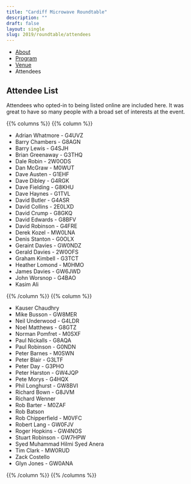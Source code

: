 ```yaml
---
title: "Cardiff Microwave Roundtable"
description: ""
draft: false
layout: single
slug: 2019/roundtable/attendees
---
```


<div class="tabs is-centered">
    <ul>
        <li><a href="/events/2019/roundtable">About</a></li>
        <li><a href="/events/2019/roundtable/program">Program</a></li>
        <li><a href="/events/2019/roundtable/venue">Venue</a></li>
        <li class=is-active><a>Attendees</a></li>
    </ul>
</div>
 
## Attendee List 

Attendees who opted-in to being listed online are included here. It was great to have so many people with a broad set of interests at the event.

{{% columns %}}
{{% column %}}

* Adrian Whatmore - G4UVZ
* Barry Chambers - G8AGN
* Barry Lewis - G4SJH
* Brian Greenaway - G3THQ
* Dale Robin - 2W0ODS
* Dan McGraw - M0WUT
* Dave Austen - G1EHF
* Dave Dibley - G4RGK
* Dave Fielding - G8KHU
* Dave Haynes - G1TVL
* David Butler - G4ASR
* David Collins - 2E0LXD
* David Crump - G8GKQ
* David Edwards - G8BFV
* David Robinson - G4FRE
* Derek Kozel - MW0LNA
* Denis Stanton - G0OLX
* Geraint Davies - GW0NDZ
* Gerald Davies - 2W0OFS
* Graham Kimbell - G3TCT
* Heather Lomond - M0HMO
* James Davies - GW6JWD
* John Worsnop - G4BAO
* Kasim Ali

{{% /column %}}
{{% column %}}
  
* Kauser Chaudhry
* Mike Busson - GW8MER
* Neil Underwood - G4LDR
* Noel Matthews - G8GTZ
* Norman Pomfret - M0SXF
* Paul Nickalls - G8AQA
* Paul Robinson - G0NDN
* Peter Barnes - M0SWN
* Peter Blair - G3LTF
* Peter Day - G3PHO
* Peter Harston - GW4JQP
* Pete Morys - G4HQX
* Phil Longhurst - GW8BVI
* Richard Bown - G8JVM
* Richard Wenner
* Rob Barter - M0ZAF
* Rob Batson
* Rob Chipperfield - M0VFC
* Robert Lang - GW0FJV
* Roger Hopkins - GW4NOS
* Stuart Robinson - GW7HPW
* Syed Muhammad Hilmi Syed Anera
* Tim Clark - MW0RUD
* Zack Costello
* Glyn Jones - GW0ANA

{{% /column %}}
{{% /columns %}}
